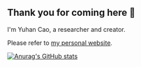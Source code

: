 ## Thank you for coming here 👋

I'm Yuhan Cao, a researcher and creator.

Please refer to [my personal website](https://teafrogsf.github.io).

[![Anurag's GitHub stats](https://github-readme-stats.vercel.app/api?username=teafrogsf)](https://github.com/anuraghazra/github-readme-stats)

<!--
**teafrogsf/teafrogsf** is a ✨ _special_ ✨ repository because its `README.md` (this file) appears on your GitHub profile.

Here are some ideas to get you started:

- 🔭 I’m currently working on ...
- 🌱 I’m currently learning ...
- 👯 I’m looking to collaborate on ...
- 🤔 I’m looking for help with ...
- 💬 Ask me about ...
- 📫 How to reach me: ...
- 😄 Pronouns: ...
- ⚡ Fun fact: ...
-->
